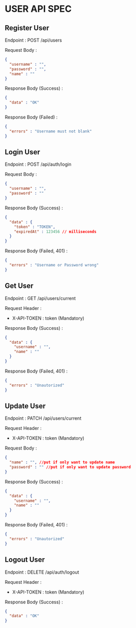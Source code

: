 # USER API SPEC

## Register User

Endpoint : POST /api/users

Request Body :

```json
{
  "username" : "",
  "password" : "",
  "name" : ""
}
```

Response Body (Success) :

```json
{
  "data" : "OK"
}
```

Response Body (Failed) :

```json
{
  "errors" : "Username must not blank"
}
```

## Login User

Endpoint : POST /api/auth/login

Request Body :

```json
{
  "username" : "",
  "password" : ""
}
```

Response Body (Success) :

```json
{
  "data" : {
    "token" : "TOKEN",
    "expiredAt" : 123456 // milliseconds
  }
}
```

Response Body (Failed, 401) :

```json
{
  "errors" : "Username or Password wrong"
}
```

## Get User

Endpoint : GET /api/users/current

Request Header :

- X-API-TOKEN : token (Mandatory)

Response Body (Success) :

```json
{
  "data" : {
    "username" : "",
    "name" : ""
  }
}
```

Response Body (Failed, 401) :

```json
{
  "errors" : "Unautorized"
}
```

## Update User

Endpoint : PATCH /api/users/current

Request Header : 

- X-API-TOKEN : token (Mandatory)

Request Body :

```json
{
  "name" : "", //put if only want to update name
  "password" : "" //put if only want to update password
}
```

Response Body (Success) :

```json
{
  "data" : {
    "username" : "",
    "name" : ""
  }
}
```

Response Body (Failed, 401) :

```json
{
  "errors" : "Unautorized"
}
```

## Logout User

Endpoint : DELETE /api/auth/logout

Request Header :

- X-API-TOKEN : token (Mandatory)

Response Body (Success) :

```json
{
  "data" : "OK"
}